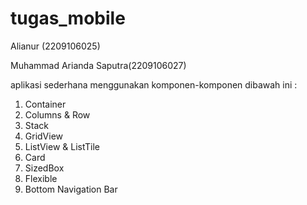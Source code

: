 # tugas_mobile

Alianur (2209106025)

Muhammad Arianda Saputra(2209106027)

aplikasi sederhana menggunakan komponen-komponen dibawah ini :
1. Container
2. Columns & Row
3. Stack
4. GridView
5. ListView & ListTile
6. Card
7. SizedBox
8. Flexible
9. Bottom Navigation Bar
